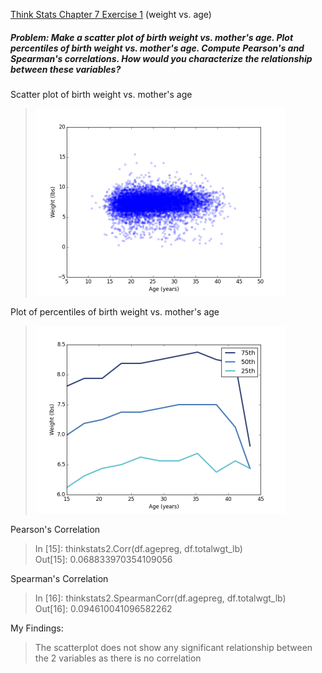 [Think Stats Chapter 7 Exercise 1](http://greenteapress.com/thinkstats2/html/thinkstats2008.html#toc70) (weight vs. age)

##### Problem: Make a scatter plot of birth weight vs. mother's age. Plot percentiles of birth weight vs. mother's age. Compute Pearson's and Spearman's correlations. How would you characterize the relationship between these variables?


Scatter plot of birth weight vs. mother's age
> <img src="https://github.com/kevntao/dsp/blob/master/statistics/images/weight-age.png?raw=true" width=400 height=300>  

Plot of percentiles of birth weight vs. mother's age
> <img src="https://github.com/kevntao/dsp/blob/master/statistics/images/weight-age2.png?raw=true" width=400 height=300>  

Pearson's Correlation
> In [15]: thinkstats2.Corr(df.agepreg, df.totalwgt_lb)  
> Out[15]: 0.068833970354109056  

Spearman's Correlation
> In [16]: thinkstats2.SpearmanCorr(df.agepreg, df.totalwgt_lb)  
> Out[16]: 0.094610041096582262  

My Findings:
> The scatterplot does not show any significant relationship between the 2 variables as there is no correlation


